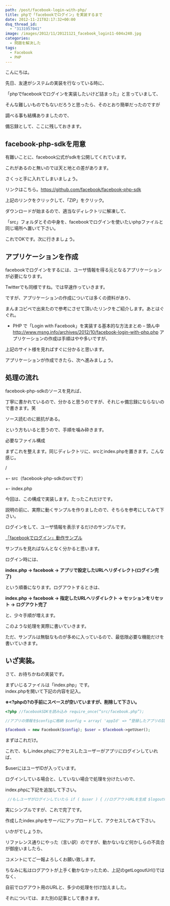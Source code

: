 ```yaml
---
path: /post/facebook-login-with-php/
title: phpで「facebookでログイン」を実装するまで
date: 2012-11-21T02:17:32+00:00
dsq_thread_id:
  - "3131957041"
image: /images/2012/11/20121121_facebook_login11-604x240.jpg
categories:
  - 問題を解決した
tags:
  - Facebook
  - PHP
---
```

こんにちは。
      

      
先日、友達がシステムの実装を行なっている時に、
      
「phpでfacebookでログインを実装したいけど詰まった」と言っていまして、
      
そんな難しいものでもないだろうと思ったら、そのとおり簡単だったのですが
      
調べる事も結構ありましたので、
      

      
備忘録として、ここに残しておきます。
      

<!--more-->

      

facebook-php-sdkを用意
----------------------------------------

有難いことに、facebook公式がsdkを公開してくれています。
      

      
これがあるのと無いのでは天と地との差があります。
      
さくっと手に入れてしまいましょう。
      

      
リンクはこちら。<a href="https://github.com/facebook/facebook-php-sdk" target="_blank">https://github.com/facebook/facebook-php-sdk</a>
      
上記のリンクをクリックして、「ZIP」をクリック。
      
ダウンロードが始まるので、適当なディレクトリに解凍して、
      
「src」フォルダとその中身を、facebookでログインを使いたいphpファイルと同じ場所へ置いて下さい。
      

      
これでOKです。次に行きましょう。 

アプリケーションを作成
----------------------------------------

facebookでログインをするには、ユーザ情報を得る元となるアプリケーションが必要になります。
      
Twitterでも同様ですね。では早速作っていきます。
      

      
ですが、アプリケーションの作成については多くの資料があり、
      
まんまコピペで出来たので参考にさせて頂いたリンクをご紹介します。あとはぐぐれ。
      

  * PHP で「Login with Facebook」を実装する基本的な方法まとめ – 頭ん中  
    <a href="http://www.msng.info/archives/2012/10/facebook-login-with-php.php" target="_blank">http://www.msng.info/archives/2012/10/facebook-login-with-php.php</a>  アプリケーションの作成は手順はやや多いですが、

      
上記のサイト様を見ればすぐに分かると思います。
      

      
アプリケーションが作成できたら、次へ進みましょう。 
  

処理の流れ
----------------------------------------

facebook-php-sdkのソースを見れば、
      
丁寧に書かれているので、分かると思うのですが、それじゃ備忘録にならないので書きます。笑
      

      
ソース読むのに抵抗がある。
      
という方もいると思うので、手順を噛み砕きます。
      

      
必要なファイル構成
      
まずこれを整えます。同じディレクトリに、srcとindex.phpを置きます。こんな感じ。
      
/
          
+- src（facebook-php-sdkのsrcです）
          
+- index.php
      
今回は、この構成で実装します。たったこれだけです。
      

      
説明の前に、実際に動くサンプルを作りましたので、そちらを参考にしてみて下さい。
      
ログインをして、ユーザ情報を表示するだけのサンプルです。
      
[「facebookでログイン」動作サンプル](http://closet.leko.jp/2012/facebook_login/)
      

      
サンプルを見ればなんとなく分かると思います。
      
ログイン時には、
      
**index.php -> facebook -> アプリで設定したURLへリダイレクト(ログイン完了)**
      
という順番になります。ログアウトするときは、
      
**index.php -> facebook -> 指定したURLへリダイレクト -> セッションをリセット -> ログアウト完了**
      
と、少々手順が増えます。
      

      
このような処理を実際に書いていきます。
      
ただ、サンプルは無駄なものが多めに入っているので、最低限必要な機能だけを書いていきます。 

いざ実装。
----------------------------------------

さて、お待ちかねの実装です。
      
まずいじるファイルは「index.php」です。  
index.phpを開いて下記の内容を記入。
      
**※<?phpの?の手前にスペースが空いていますが、削除して下さい。** 

```php
<?php //facebookSDKを読み込み require_once(“src/facebook.php”);

//アプリの情報を$configに格納 $config = array( 'appId' => “登録したアプリのID”, 'secret' => “取得したアプリのsecret” );

$facebook = new Facebook($config); $user = $facebook->getUser(); 
```

まずはこれだけ。
      
これで、もしindex.phpにアクセスしたユーザーがアプリにログインしていれば、
      
$userにはユーザIDが入っています。
      

      
ログインしている場合と、していない場合で処理を分けたいので、
      
index.phpに下記を追加して下さい。 

```php
 //もしユーザがログインしていたら if ( $user ) { //ログアウトURLを生成 $logoutUrl = $facebook->getLogoutUrl(); //ユーザ情報を取得 $user_info = $facebook->getUser(); //ログアウト用のリンクを出力 echo “[ログアウト](".$logoutUrl.")“; //ユーザ情報を出力 print\_r($user\_info); } else { //ログインURLを生成 $loginUrl = $facebook->getLoginUrl(); echo “[facebookでログイン！](".$loginUrl.")“; } 
```

実にシンプルですが、これで完了です。
      
作成したindex.phpをサーバにアップロードして、アクセスしてみて下さい。
      

      
いかがでしょうか。
      
リファレンス通りにやった（言い訳）のですが、動かないなど何かしらの不具合が御座いましたら、
      
コメントにてご一報よろしくお願い致します。
      

      
ちなみに私はログアウトが上手く動かなかったため、上記のgetLogoutUrl()ではなく、
      
自前でログアウト用のURLと、多少の処理を付け加えました。
      

      
それについては、また別の記事として書きます。
  

<div style="font-size:0px;height:0px;line-height:0px;margin:0;padding:0;clear:both">
</div>